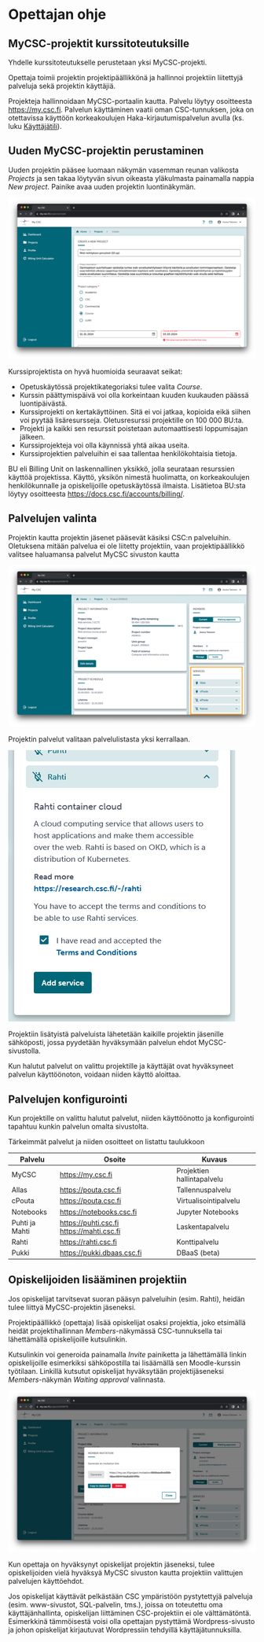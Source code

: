 # Opettajan ohje

## MyCSC-projektit kurssitoteutuksille

Yhdelle kurssitoteutukselle perustetaan yksi MyCSC-projekti. 

Opettaja toimii projektin projektipäällikkönä ja hallinnoi projektiin liitettyjä palveluja sekä projektin käyttäjiä.

Projekteja hallinnoidaan MyCSC-portaalin kautta. Palvelu löytyy osoitteesta <https://my.csc.fi>. Palvelun käyttäminen vaatii oman CSC-tunnuksen, joka on otettavissa käyttöön korkeakoulujen Haka-kirjautumispalvelun avulla (ks. luku [Käyttäjätili](index.md#kayttajatili)). 

## Uuden MyCSC-projektin perustaminen

Uuden projektin pääsee luomaan näkymän vasemman reunan valikosta _Projects_ ja sen takaa löytyvän sivun oikeasta yläkulmasta painamalla nappia _New project_.
Painike avaa uuden projektin luontinäkymän.

![](img/mycsc_project_creation.png)

Kurssiprojektista on hyvä huomioida seuraavat seikat:

- Opetuskäytössä projektikategoriaksi tulee valita _Course_.
-	Kurssin päättymispäivä voi olla korkeintaan kuuden kuukauden päässä luontipäivästä.
-	Kurssiprojekti on kertakäyttöinen. Sitä ei voi jatkaa, kopioida eikä siihen voi pyytää lisäresursseja. Oletusresurssi projektille on 100 000 BU:ta.
- Projekti ja kaikki sen resurssit poistetaan automaattisesti loppumisajan jälkeen.
-	Kurssiprojekteja voi olla käynnissä yhtä aikaa useita.
-	Kurssiprojektien palveluihin ei saa tallentaa henkilökohtaisia tietoja.

BU eli Billing Unit on laskennallinen yksikkö, jolla seurataan resurssien käyttöä projektissa. Käyttö, yksikön nimestä huolimatta, on korkeakoulujen henkilökunnalle ja opiskelijoille opetuskäytössä ilmaista.
Lisätietoa BU:sta löytyy osoitteesta <https://docs.csc.fi/accounts/billing/>. 

## Palvelujen valinta

Projektin kautta projektin jäsenet pääsevät käsiksi CSC:n palveluihin. Oletuksena mitään palvelua ei ole liitetty projektiin, vaan projektipäällikkö valitsee haluamansa palvelut MyCSC sivuston kautta 

![](img/mycsc_project_services.png)

Projektin palvelut valitaan palvelulistasta yksi kerrallaan.

![](img/mycsc_project_add_rahti.png) 

Projektiin lisätyistä palveluista lähetetään kaikille projektin jäsenille sähköposti, jossa pyydetään hyväksymään palvelun ehdot MyCSC-sivustolla.

Kun halutut palvelut on valittu projektille ja käyttäjät ovat hyväksyneet palvelun käyttöönoton, voidaan niiden käyttö aloittaa.

## Palvelujen konfigurointi

Kun projektille on valittu halutut palvelut, niiden käyttöönotto ja konfigurointi tapahtuu kunkin palvelun omalta sivustolta. 

Tärkeimmät palvelut ja niiden osoitteet on listattu taulukkoon

| Palvelu	| Osoite |	Kuvaus |
| ------- |------- | ------- |
| MyCSC	| <https://my.csc.fi> | Projektien hallintapalvelu |
| Allas	| <https://pouta.csc.fi> | Tallennuspalvelu |
| cPouta | <https://pouta.csc.fi> | Virtualisointipalvelu |
| Notebooks	| <https://notebooks.csc.fi> | Jupyter Notebooks |
| Puhti ja Mahti | <https://puhti.csc.fi> <https://mahti.csc.fi> | Laskentapalvelu |
| Rahti	| <https://rahti.csc.fi> | Konttipalvelu |
| Pukki	| <https://pukki.dbaas.csc.fi> | DBaaS (beta) |

## Opiskelijoiden lisääminen projektiin

Jos opiskelijat tarvitsevat suoran pääsyn palveluihin (esim. Rahti), heidän tulee liittyä MyCSC-projektin jäseneksi.

Projektipäällikkö (opettaja) lisää opiskelijat osaksi projektia, joko etsimällä heidät projektihallinnan _Members_-näkymässä CSC-tunnuksella tai lähettämällä opiskelijoille kutsulinkin.

Kutsulinkin voi generoida painamalla _Invite_ painiketta ja lähettämällä linkin opiskelijoille esimerkiksi sähköpostilla tai lisäämällä sen Moodle-kurssin työtilaan. Linkillä kutsutut opiskelijat hyväksytään projektijäseneksi _Members_-näkymän _Waiting approval_ valinnasta.

![](img/mycsc_project_invitation_link.png)

Kun opettaja on hyväksynyt opiskelijat projektin jäseneksi, tulee opiskelijoiden vielä hyväksyä MyCSC sivuston kautta projektiin valittujen palvelujen käyttöehdot.

Jos opiskelijat käyttävät pelkästään CSC ympäristöön pystytettyjä palveluja (esim. www-sivustot, SQL-palvelin, tms.), joissa on toteutettu oma käyttäjänhallinta, opiskelijan liittäminen CSC-projektiin ei ole välttämätöntä. Esimerkkinä tämmöisestä voisi olla opettajan pystyttämä Wordpress-sivusto ja johon opiskelijat kirjautuvat Wordpressiin tehdyillä käyttäjätunnuksilla.


